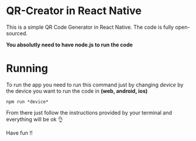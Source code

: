 # QR-Creator in React Native

This is a simple QR Code Generator in React Native. The code is fully open-sourced.

**You absolutly need to have node.js to run the code**


# Running 

To run the app you need to run this command just by changing *device* by the device you want to run the code in **(web, android, ios)**

`npm run *device*`

From there just follow the instructions provided by your terminal and everything will be ok 👌 


Have fun !!
